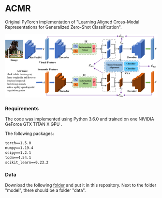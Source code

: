 # ACMR

Original PyTorch implementation of "Learning Aligned Cross-Modal Representations for Generalized Zero-Shot Classification".

<img src="https://github.com/seeyourmind/ACMR/blob/master/arch-ACMR.png" style="zoom:80%;" />

### Requirements

The code was implemented using Python 3.6.0 and trained on one NIVIDIA GeForce GTX TITAN X GPU . 

The following packages:

```
torch==1.5.0
numpy==1.19.4
scipy==1.2.1
tqdm==4.54.1
scikit_learn==0.23.2
```

### Data

Download the following [folder]( https://www.dropbox.com/sh/btoc495ytfbnbat/AAAaurkoKnnk0uV-swgF-gdSa?dl=0) and put it in this repository. Next to the folder "model", there should be a folder "data".



